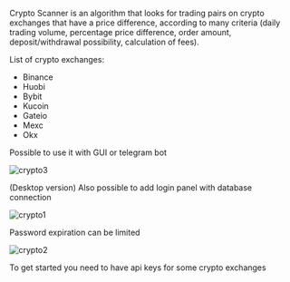 Crypto Scanner is an algorithm that looks for trading pairs on crypto exchanges that have a price difference, according to many criteria (daily trading volume, percentage price difference, order amount, deposit/withdrawal possibility, calculation of fees).

List of crypto exchanges:
- Binance
- Huobi
- Bybit
- Kucoin
- Gateio
- Mexc
- Okx

Possible to use it with GUI or telegram bot

![crypto3](https://user-images.githubusercontent.com/108722623/222963812-66642a98-4fdc-480a-bac7-b40cd3dcbf7e.png)

(Desktop version) Also possible to add login panel with database connection

![crypto1](https://user-images.githubusercontent.com/108722623/222963813-43ebf479-dade-4d63-a7ac-8ca0f49a2739.png)

Password expiration can be limited

![crypto2](https://user-images.githubusercontent.com/108722623/222963811-b0ead1b1-48fb-43d8-a67c-55f124be7d31.png)

To get started you need to have api keys for some crypto exchanges
